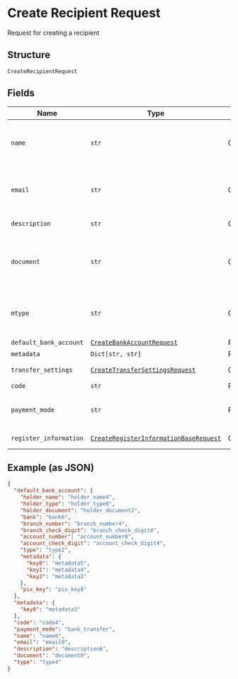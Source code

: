 
# Create Recipient Request

Request for creating a recipient

## Structure

`CreateRecipientRequest`

## Fields

| Name | Type | Tags | Description |
|  --- | --- | --- | --- |
| `name` | `str` | Optional | Recipient name. Required if the register_information field isn't populated. |
| `email` | `str` | Optional | Recipient email. Required if the register_information field isn't populated. |
| `description` | `str` | Optional | Recipient description |
| `document` | `str` | Optional | Recipient document number. Required if the register_information field isn't populated. |
| `mtype` | `str` | Optional | Recipient type. Required if the register_information field isn't populated. |
| `default_bank_account` | [`CreateBankAccountRequest`](../../doc/models/create-bank-account-request.md) | Required | Bank account |
| `metadata` | `Dict[str, str]` | Required | Metadata |
| `transfer_settings` | [`CreateTransferSettingsRequest`](../../doc/models/create-transfer-settings-request.md) | Optional | Receiver Transfer Information |
| `code` | `str` | Required | Recipient code |
| `payment_mode` | `str` | Required | Payment mode<br><br>**Default**: `'bank_transfer'` |
| `register_information` | [`CreateRegisterInformationBaseRequest`](../../doc/models/create-register-information-base-request.md) | Optional | Register Information |

## Example (as JSON)

```json
{
  "default_bank_account": {
    "holder_name": "holder_name4",
    "holder_type": "holder_type0",
    "holder_document": "holder_document2",
    "bank": "bank6",
    "branch_number": "branch_number4",
    "branch_check_digit": "branch_check_digit4",
    "account_number": "account_number8",
    "account_check_digit": "account_check_digit4",
    "type": "type2",
    "metadata": {
      "key0": "metadata5",
      "key1": "metadata4",
      "key2": "metadata3"
    },
    "pix_key": "pix_key8"
  },
  "metadata": {
    "key0": "metadata3"
  },
  "code": "code4",
  "payment_mode": "bank_transfer",
  "name": "name6",
  "email": "email0",
  "description": "description6",
  "document": "document0",
  "type": "type4"
}
```

